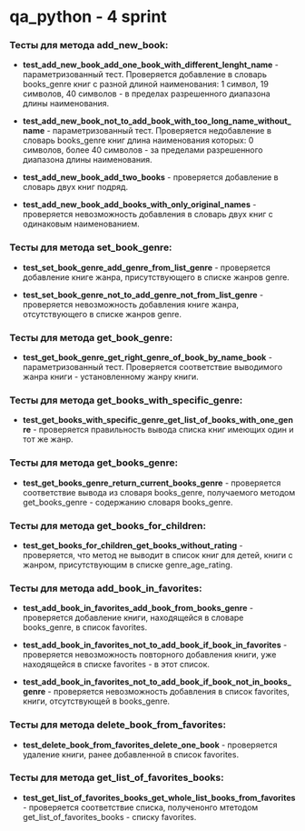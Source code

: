 # qa_python - 4 sprint

### Тесты для метода add_new_book:
- __test_add_new_book_add_one_book_with_different_lenght_name__ - параметризованный тест. Проверяется добавление в словарь books_genre книг с разной длиной наименования: 1 символ, 19 символов, 40 символов - в пределах разрешенного диапазона длины наименования.

- __test_add_new_book_not_to_add_book_with_too_long_name_without_name__ - параметризованный тест. Проверяется недобавление в словарь books_genre книг длина наименования которых: 0 символов, более 40 символов - за пределами разрешенного диапазона длины наименования.

- __test_add_new_book_add_two_books__ - проверяется добавление в словарь двух книг подряд.
        
- __test_add_new_book_add_books_with_only_original_names__ - проверяется невозможность добавления в словарь двух книг с одинаковым наименованием.
        
### Тесты для метода set_book_genre:
- __test_set_book_genre_add_genre_from_list_genre__ - проверяется добавление книге жанра, присутствующего в списке жанров genre. 
    
- __test_set_book_genre_not_to_add_genre_not_from_list_genre__ - проверяется невозможность добавления книге жанра, отсутствующего в списке жанров genre.
       
### Тесты для метода get_book_genre:
- __test_get_book_genre_get_right_genre_of_book_by_name_book__ - параметризованный тест. Проверяется соответствие выводимого жанра книги - установленному жанру книги.
       
### Тесты для метода get_books_with_specific_genre:
- __test_get_books_with_specific_genre_get_list_of_books_with_one_genre__ - проверяется правильность вывода списка книг имеющих один и тот же жанр.
        
### Тесты для метода get_books_genre:
- __test_get_books_genre_return_current_books_genre__ - проверяется соответствие вывода из словаря books_genre, получаемого методом get_books_genre - содержанию словаря books_genre.
        
### Тесты для метода get_books_for_children:
- __test_get_books_for_children_get_books_without_rating__ - проверяется, что метод не выводит в список книг для детей, книги с жанром, присутствующим в списке genre_age_rating.
        
### Тесты для метода add_book_in_favorites:
- __test_add_book_in_favorites_add_book_from_books_genre__ - проверяется добавление книги, находящейся в словаре books_genre, в список favorites.
    
- __test_add_book_in_favorites_not_to_add_book_if_book_in_favorites__ - проверяется невозможность повторного добавления книги, уже находящейся в списке favorites - в этот список.
    
- __test_add_book_in_favorites_not_to_add_book_if_book_not_in_books_genre__ - проверяется невозможность добавления в список favorites, книги, отсутствующей в books_genre.
 
### Тесты для метода delete_book_from_favorites:
- __test_delete_book_from_favorites_delete_one_book__ - проверяется удаление книги, ранее добавленной в список favorites.
        
### Тесты для метода get_list_of_favorites_books:
- __test_get_list_of_favorites_books_get_whole_list_books_from_favorites__ - проверяется соответствие списка, полученонго мтетодом get_list_of_favorites_books - списку favorites.

